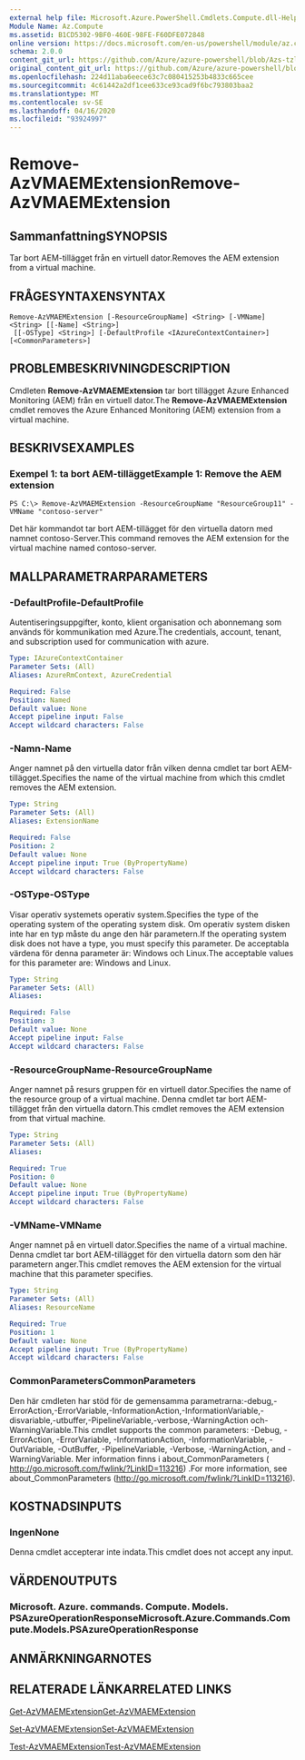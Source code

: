 ```yaml
---
external help file: Microsoft.Azure.PowerShell.Cmdlets.Compute.dll-Help-Help.xml
Module Name: Az.Compute
ms.assetid: B1CD5302-9BF0-460E-98FE-F60DFE072848
online version: https://docs.microsoft.com/en-us/powershell/module/az.compute/remove-azvmaemextension
schema: 2.0.0
content_git_url: https://github.com/Azure/azure-powershell/blob/Azs-tzl/src/Compute/Compute/help/Remove-AzVMAEMExtension.md
original_content_git_url: https://github.com/Azure/azure-powershell/blob/Azs-tzl/src/Compute/Compute/help/Remove-AzVMAEMExtension.md
ms.openlocfilehash: 224d11aba6eece63c7c080415253b4833c665cee
ms.sourcegitcommit: 4c61442a2df1cee633ce93cad9f6bc793803baa2
ms.translationtype: MT
ms.contentlocale: sv-SE
ms.lasthandoff: 04/16/2020
ms.locfileid: "93924997"
---
```

# <span data-ttu-id="385a1-101">Remove-AzVMAEMExtension</span><span class="sxs-lookup"><span data-stu-id="385a1-101">Remove-AzVMAEMExtension</span></span>

## <span data-ttu-id="385a1-102">Sammanfattning</span><span class="sxs-lookup"><span data-stu-id="385a1-102">SYNOPSIS</span></span>
<span data-ttu-id="385a1-103">Tar bort AEM-tillägget från en virtuell dator.</span><span class="sxs-lookup"><span data-stu-id="385a1-103">Removes the AEM extension from a virtual machine.</span></span>

## <span data-ttu-id="385a1-104">FRÅGESYNTAXEN</span><span class="sxs-lookup"><span data-stu-id="385a1-104">SYNTAX</span></span>

```
Remove-AzVMAEMExtension [-ResourceGroupName] <String> [-VMName] <String> [[-Name] <String>]
 [[-OSType] <String>] [-DefaultProfile <IAzureContextContainer>] [<CommonParameters>]
```

## <span data-ttu-id="385a1-105">PROBLEMBESKRIVNING</span><span class="sxs-lookup"><span data-stu-id="385a1-105">DESCRIPTION</span></span>
<span data-ttu-id="385a1-106">Cmdleten **Remove-AzVMAEMExtension** tar bort tillägget Azure Enhanced Monitoring (AEM) från en virtuell dator.</span><span class="sxs-lookup"><span data-stu-id="385a1-106">The **Remove-AzVMAEMExtension** cmdlet removes the Azure Enhanced Monitoring (AEM) extension from a virtual machine.</span></span>

## <span data-ttu-id="385a1-107">BESKRIVS</span><span class="sxs-lookup"><span data-stu-id="385a1-107">EXAMPLES</span></span>

### <span data-ttu-id="385a1-108">Exempel 1: ta bort AEM-tillägget</span><span class="sxs-lookup"><span data-stu-id="385a1-108">Example 1: Remove the AEM extension</span></span>
```
PS C:\> Remove-AzVMAEMExtension -ResourceGroupName "ResourceGroup11" -VMName "contoso-server"
```

<span data-ttu-id="385a1-109">Det här kommandot tar bort AEM-tillägget för den virtuella datorn med namnet contoso-Server.</span><span class="sxs-lookup"><span data-stu-id="385a1-109">This command removes the AEM extension for the virtual machine named contoso-server.</span></span>

## <span data-ttu-id="385a1-110">MALLPARAMETRAR</span><span class="sxs-lookup"><span data-stu-id="385a1-110">PARAMETERS</span></span>

### <span data-ttu-id="385a1-111">-DefaultProfile</span><span class="sxs-lookup"><span data-stu-id="385a1-111">-DefaultProfile</span></span>
<span data-ttu-id="385a1-112">Autentiseringsuppgifter, konto, klient organisation och abonnemang som används för kommunikation med Azure.</span><span class="sxs-lookup"><span data-stu-id="385a1-112">The credentials, account, tenant, and subscription used for communication with azure.</span></span>

```yaml
Type: IAzureContextContainer
Parameter Sets: (All)
Aliases: AzureRmContext, AzureCredential

Required: False
Position: Named
Default value: None
Accept pipeline input: False
Accept wildcard characters: False
```

### <span data-ttu-id="385a1-113">-Namn</span><span class="sxs-lookup"><span data-stu-id="385a1-113">-Name</span></span>
<span data-ttu-id="385a1-114">Anger namnet på den virtuella dator från vilken denna cmdlet tar bort AEM-tillägget.</span><span class="sxs-lookup"><span data-stu-id="385a1-114">Specifies the name of the virtual machine from which this cmdlet removes the AEM extension.</span></span>

```yaml
Type: String
Parameter Sets: (All)
Aliases: ExtensionName

Required: False
Position: 2
Default value: None
Accept pipeline input: True (ByPropertyName)
Accept wildcard characters: False
```

### <span data-ttu-id="385a1-115">-OSType</span><span class="sxs-lookup"><span data-stu-id="385a1-115">-OSType</span></span>
<span data-ttu-id="385a1-116">Visar operativ systemets operativ system.</span><span class="sxs-lookup"><span data-stu-id="385a1-116">Specifies the type of the operating system of the operating system disk.</span></span>
<span data-ttu-id="385a1-117">Om operativ system disken inte har en typ måste du ange den här parametern.</span><span class="sxs-lookup"><span data-stu-id="385a1-117">If the operating system disk does not have a type, you must specify this parameter.</span></span>
<span data-ttu-id="385a1-118">De acceptabla värdena för denna parameter är: Windows och Linux.</span><span class="sxs-lookup"><span data-stu-id="385a1-118">The acceptable values for this parameter are: Windows and Linux.</span></span>

```yaml
Type: String
Parameter Sets: (All)
Aliases: 

Required: False
Position: 3
Default value: None
Accept pipeline input: False
Accept wildcard characters: False
```

### <span data-ttu-id="385a1-119">-ResourceGroupName</span><span class="sxs-lookup"><span data-stu-id="385a1-119">-ResourceGroupName</span></span>
<span data-ttu-id="385a1-120">Anger namnet på resurs gruppen för en virtuell dator.</span><span class="sxs-lookup"><span data-stu-id="385a1-120">Specifies the name of the resource group of a virtual machine.</span></span>
<span data-ttu-id="385a1-121">Denna cmdlet tar bort AEM-tillägget från den virtuella datorn.</span><span class="sxs-lookup"><span data-stu-id="385a1-121">This cmdlet removes the AEM extension from that virtual machine.</span></span>

```yaml
Type: String
Parameter Sets: (All)
Aliases: 

Required: True
Position: 0
Default value: None
Accept pipeline input: True (ByPropertyName)
Accept wildcard characters: False
```

### <span data-ttu-id="385a1-122">-VMName</span><span class="sxs-lookup"><span data-stu-id="385a1-122">-VMName</span></span>
<span data-ttu-id="385a1-123">Anger namnet på en virtuell dator.</span><span class="sxs-lookup"><span data-stu-id="385a1-123">Specifies the name of a virtual machine.</span></span>
<span data-ttu-id="385a1-124">Denna cmdlet tar bort AEM-tillägget för den virtuella datorn som den här parametern anger.</span><span class="sxs-lookup"><span data-stu-id="385a1-124">This cmdlet removes the AEM extension for the virtual machine that this parameter specifies.</span></span>

```yaml
Type: String
Parameter Sets: (All)
Aliases: ResourceName

Required: True
Position: 1
Default value: None
Accept pipeline input: True (ByPropertyName)
Accept wildcard characters: False
```

### <span data-ttu-id="385a1-125">CommonParameters</span><span class="sxs-lookup"><span data-stu-id="385a1-125">CommonParameters</span></span>
<span data-ttu-id="385a1-126">Den här cmdleten har stöd för de gemensamma parametrarna:-debug,-ErrorAction,-ErrorVariable,-InformationAction,-InformationVariable,-disvariable,-utbuffer,-PipelineVariable,-verbose,-WarningAction och-WarningVariable.</span><span class="sxs-lookup"><span data-stu-id="385a1-126">This cmdlet supports the common parameters: -Debug, -ErrorAction, -ErrorVariable, -InformationAction, -InformationVariable, -OutVariable, -OutBuffer, -PipelineVariable, -Verbose, -WarningAction, and -WarningVariable.</span></span> <span data-ttu-id="385a1-127">Mer information finns i about_CommonParameters ( http://go.microsoft.com/fwlink/?LinkID=113216) .</span><span class="sxs-lookup"><span data-stu-id="385a1-127">For more information, see about_CommonParameters (http://go.microsoft.com/fwlink/?LinkID=113216).</span></span>

## <span data-ttu-id="385a1-128">KOSTNADS</span><span class="sxs-lookup"><span data-stu-id="385a1-128">INPUTS</span></span>

### <span data-ttu-id="385a1-129">Ingen</span><span class="sxs-lookup"><span data-stu-id="385a1-129">None</span></span>
<span data-ttu-id="385a1-130">Denna cmdlet accepterar inte indata.</span><span class="sxs-lookup"><span data-stu-id="385a1-130">This cmdlet does not accept any input.</span></span>

## <span data-ttu-id="385a1-131">VÄRDEN</span><span class="sxs-lookup"><span data-stu-id="385a1-131">OUTPUTS</span></span>

### <span data-ttu-id="385a1-132">Microsoft. Azure. commands. Compute. Models. PSAzureOperationResponse</span><span class="sxs-lookup"><span data-stu-id="385a1-132">Microsoft.Azure.Commands.Compute.Models.PSAzureOperationResponse</span></span>

## <span data-ttu-id="385a1-133">ANMÄRKNINGAR</span><span class="sxs-lookup"><span data-stu-id="385a1-133">NOTES</span></span>

## <span data-ttu-id="385a1-134">RELATERADE LÄNKAR</span><span class="sxs-lookup"><span data-stu-id="385a1-134">RELATED LINKS</span></span>

[<span data-ttu-id="385a1-135">Get-AzVMAEMExtension</span><span class="sxs-lookup"><span data-stu-id="385a1-135">Get-AzVMAEMExtension</span></span>](./Get-AzVMAEMExtension.md)

[<span data-ttu-id="385a1-136">Set-AzVMAEMExtension</span><span class="sxs-lookup"><span data-stu-id="385a1-136">Set-AzVMAEMExtension</span></span>](./Set-AzVMAEMExtension.md)

[<span data-ttu-id="385a1-137">Test-AzVMAEMExtension</span><span class="sxs-lookup"><span data-stu-id="385a1-137">Test-AzVMAEMExtension</span></span>](./Test-AzVMAEMExtension.md)


